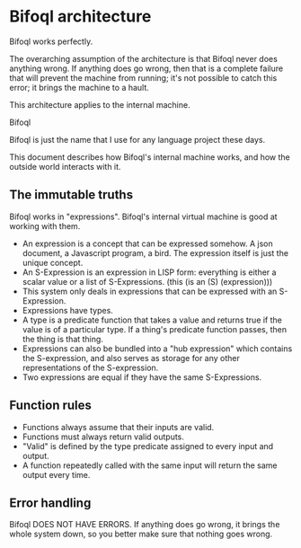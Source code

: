# Bifoql architecture

Bifoql works perfectly.

The overarching assumption of the architecture is that Bifoql never does anything wrong. If anything does go wrong, then that is a complete failure that will prevent the machine from running; it's not possible to catch this error; it brings the machine to a hault.

This architecture applies to the internal machine. 

Bifoql 

Bifoql is just the name that I use for any language project these days.

This document describes how Bifoql's internal machine works, and how the outside world interacts with it.

## The immutable truths

Bifoql works in "expressions". Bifoql's internal virtual machine is good at working with them.

* An expression is a concept that can be expressed somehow. A json document, a Javascript program, a bird. The expression itself is just the unique concept.
* An S-Expression is an expression in LISP form: everything is either a scalar value or a list of S-Expressions. (this (is an (S) (expression)))
* This system only deals in expressions that can be expressed with an S-Expression.
* Expressions have types. 
* A type is a predicate function that takes a value and returns true if the value is of a particular type. If a thing's predicate function passes, then the thing is that thing.
* Expressions can also be bundled into a "hub expression" which contains the S-expression, and also serves as storage for any other representations of the S-expression.
* Two expressions are equal if they have the same S-Expressions.

## Function rules

* Functions always assume that their inputs are valid.
* Functions must always return valid outputs.
* "Valid" is defined by the type predicate assigned to every input and output.
* A function repeatedly called with the same input will return the same output every time.

## Error handling

Bifoql DOES NOT HAVE ERRORS. If anything does go wrong, it brings the whole system down, so you better make sure that nothing goes wrong.



